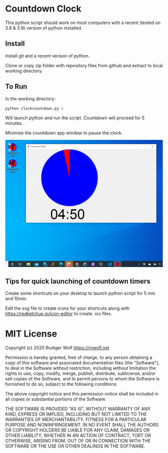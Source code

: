 # Countdown Clock

This python script should work on most computers with a recent (tested on 3.8 & 3.9) version of python installed.

## Install

Install git and a recent verison of python.

Clone or copy zip folder with repository files from github and extract to local working directory.

## To Run

In the working directory:

``` python
python clockcountdown.py 5
```
Will launch python and run the script. Countdown will proceed for 5 minutes.

Minimise the countdown app window to pause the clock.

![Screenshot of countdown on windows desktop.](Screenshot2020-11-09_120541.png)

## Tips for quick launching of countdown timers

Create some shortcuts on your desktop to launch python script for 5 min and 10min.

Edit the svg file to create icons for your shortcuts along with https://redketchup.io/icon-editor to create .ico files.


# MIT License

Copyright (c) 2020 Rudiger Wolf  https://rnwolf.net

Permission is hereby granted, free of charge, to any person obtaining a copy
of this software and associated documentation files (the "Software"), to deal
in the Software without restriction, including without limitation the rights
to use, copy, modify, merge, publish, distribute, sublicense, and/or sell
copies of the Software, and to permit persons to whom the Software is
furnished to do so, subject to the following conditions:

The above copyright notice and this permission notice shall be included in all
copies or substantial portions of the Software.

THE SOFTWARE IS PROVIDED "AS IS", WITHOUT WARRANTY OF ANY KIND, EXPRESS OR
IMPLIED, INCLUDING BUT NOT LIMITED TO THE WARRANTIES OF MERCHANTABILITY,
FITNESS FOR A PARTICULAR PURPOSE AND NONINFRINGEMENT. IN NO EVENT SHALL THE
AUTHORS OR COPYRIGHT HOLDERS BE LIABLE FOR ANY CLAIM, DAMAGES OR OTHER
LIABILITY, WHETHER IN AN ACTION OF CONTRACT, TORT OR OTHERWISE, ARISING FROM,
OUT OF OR IN CONNECTION WITH THE SOFTWARE OR THE USE OR OTHER DEALINGS IN THE
SOFTWARE.